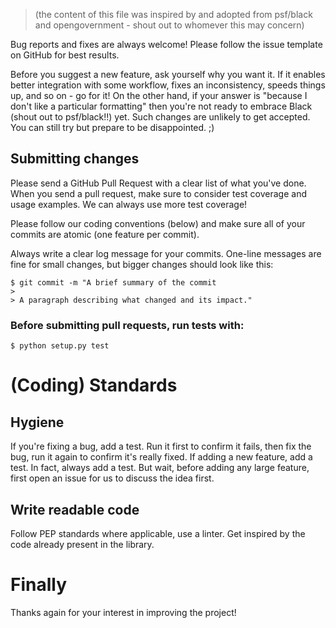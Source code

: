 > (the content of this file was inspired by and adopted from psf/black and opengovernment - shout out to whomever this may concern)

Bug reports and fixes are always welcome! Please follow the issue template on GitHub for best results.

Before you suggest a new feature, ask yourself why you want it. 
If it enables better integration with some workflow, fixes an inconsistency, speeds things up, and so on - go for it! 
On the other hand, if your answer is "because I don't like a particular formatting" then you're not ready to embrace Black (shout out to psf/black!!) yet. Such changes are unlikely to get accepted. 
You can still try but prepare to be disappointed. ;)

## Submitting changes

Please send a GitHub Pull Request with a clear list of what you've done. 
When you send a pull request, make sure to consider test coverage and usage examples. We can always use more test coverage! 

Please follow our coding conventions (below) and make sure all of your commits are atomic (one feature per commit).

Always write a clear log message for your commits. One-line messages are fine for small changes, but bigger changes should look like this:

```
$ git commit -m "A brief summary of the commit
> 
> A paragraph describing what changed and its impact."
```

### Before submitting pull requests, run tests with:

```
$ python setup.py test
```

# (Coding) Standards

## Hygiene

If you're fixing a bug, add a test. Run it first to confirm it fails, then fix the bug, run it again to confirm it's really fixed.
If adding a new feature, add a test. In fact, always add a test. But wait, before adding any large feature, first open an issue for us to discuss the idea first.

## Write readable code

Follow PEP standards where applicable, use a linter. Get inspired by the code already present in the library.

# Finally

Thanks again for your interest in improving the project!
